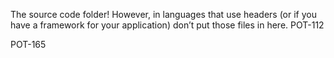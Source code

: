 The source code folder! However, in languages that use headers (or if you have a framework for your application) don’t put those files in here.
POT-112

POT-165
